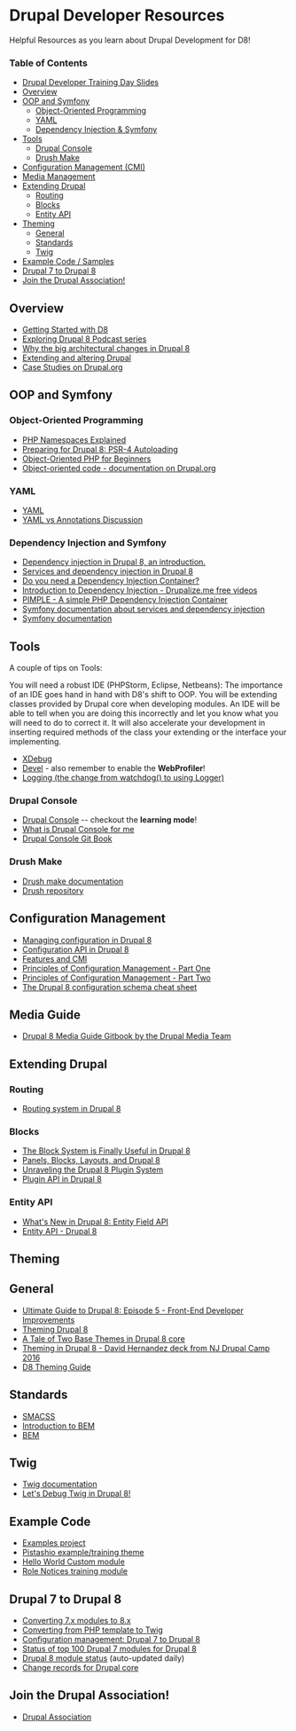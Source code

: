 # Drupal Developer Resources

Helpful Resources as you learn about Drupal Development for D8!

### Table of Contents
- [Drupal Developer Training Day Slides](http://drupal-8-study-group.github.io/2016-april-drupal8-training-day-deck/#/)
- [Overview](#overview)
- [OOP and Symfony](#oop-and-symfony)
	- [Object-Oriented Programming](#object-oriented-programming)
	- [YAML](#yaml)
	- [Dependency Injection & Symfony](#dependency-injection-and-symfony)
- [Tools](#tools)
	- [Drupal Console](#drupal-console)
	- [Drush Make](#drush-make)
- [Configuration Management (CMI)](#configuration-management)
- [Media Management](#media-guide)
- [Extending Drupal](#extending-drupal)
	- [Routing](#routing)
	- [Blocks](#blocks)
	- [Entity API](#entity-api)
- [Theming](#theming)
	- [General](#general)
	- [Standards](#standards)
	- [Twig](#twig)
- [Example Code / Samples](#example-code)
- [Drupal 7 to Drupal 8](#drupal-7-to-drupal-8)
- [Join the Drupal Association!](#join-the-drupal-association)

## Overview
- [Getting Started with D8](https://www.drupal.org/getting-started-d8-bkg-prereq)
- [Exploring Drupal 8 Podcast series](http://www.talkingdrupal.com/exploring-drupal-8)
- [Why the big architectural changes in Drupal 8](http://buytaert.net/why-the-big-architectural-changes-in-drupal-8)
- [Extending and altering Drupal](https://api.drupal.org/api/drupal/core%21core.api.php/group/extending/8)
- [Case Studies on Drupal.org](https://www.drupal.org/case-studies/featured/all/drupal-8.x)

## OOP and Symfony

### Object-Oriented Programming
- [PHP Namespaces Explained](http://daylerees.com/php-namespaces-explained/)
- [Preparing for Drupal 8: PSR-4 Autoloading](https://drupalize.me/blog/201408/preparing-drupal-8-psr-4-autoloading)
- [Object-Oriented PHP for Beginners](http://code.tutsplus.com/tutorials/object-oriented-php-for-beginners--net-12762)
- [Object-oriented code - documentation on Drupal.org](https://www.drupal.org/node/608152)

### YAML
- [YAML](http://www.yaml.org/)
- [YAML vs Annotations Discussion](https://www.drupal.org/node/1683644)

### Dependency Injection and Symfony

- [Dependency injection in Drupal 8, an introduction.](http://blog.openlucius.com/en/blog/dependency-injection-drupal-8-introduction)
- [Services and dependency injection in Drupal 8](https://www.drupal.org/node/2133171)
- [Do you need a Dependency Injection Container?](http://fabien.potencier.org/do-you-need-a-dependency-injection-container.html)
- [Introduction to Dependency Injection - Drupalize.me free videos](https://drupalize.me/videos/introduction-dependency-injection?p=1780)
- [PIMPLE - A simple PHP
Dependency Injection Container](http://pimple.sensiolabs.org/)
- [Symfony documentation about services and dependency injection](http://symfony.com/doc/current/create_framework/index.html)
- [Symfony documentation](http://symfony.com/doc/current/index.html)

## Tools

A couple of tips on Tools:

You will need a robust IDE (PHPStorm, Eclipse, Netbeans): The importance of an IDE goes hand in hand with D8's shift to OOP. You will be extending classes provided by Drupal core when developing modules. An IDE will be able to tell when you are doing this incorrectly and let you know what you will need to do to correct it. It will also accelerate your development in inserting required methods of the class your extending or the interface your implementing.
    
- [XDebug](https://xdebug.org/)
- [Devel](https://www.drupal.org/project/devel) - also remember to enable the **WebProfiler**!
- [Logging (the change from watchdog() to using Logger)](https://drupalize.me/blog/201510/how-log-messages-drupal-8)

### Drupal Console
- [Drupal Console](https://drupalconsole.com/) -- checkout the **learning mode**!
- [What is Drupal Console for me](http://enzolutions.com/articles/2015/01/25/what-is-drupal-console-for-me/)
- [Drupal Console Git Book](https://hechoendrupal.gitbooks.io/drupal-console/)

### Drush Make
- [Drush make documentation](http://www.drush.org/en/master/make/)
- [Drush repository](https://github.com/drush-ops/drush)

## Configuration Management
- [Managing configuration in Drupal 8](https://www.drupal.org/documentation/administer/config)
- [Configuration API in Drupal 8](https://www.drupal.org/developing/api/8/configuration)
- [Features and CMI](https://www.phase2technology.com/blog/announcing-features-for-drupal-8/)
- [Principles of Configuration Management - Part One](https://www.chapterthree.com/blog/principles-configuration-management-part-one)
- [Principles of Configuration Management - Part Two](https://www.chapterthree.com/blog/principles-configuration-management-part-two)
- [The Drupal 8 configuration schema cheat sheet](http://hojtsy.hu/blog/2014-dec-12/drupal-8-configuration-schema-cheat-sheet)

## Media Guide
- [Drupal 8 Media Guide Gitbook by the Drupal Media Team](https://www.gitbook.com/book/drupal-media/drupal8-guide/details)

## Extending Drupal
### Routing
- [Routing system in Drupal 8](https://www.drupal.org/developing/api/8/routing)

### Blocks
- [The Block System is Finally Useful in Drupal 8](https://drupalize.me/blog/201403/block-system-finally-useful-drupal-8)
- [Panels, Blocks, Layouts, and Drupal 8](https://drupalize.me/blog/201502/panels-blocks-layouts-and-drupal-8)
- [Unraveling the Drupal 8 Plugin System](https://drupalize.me/blog/201409/unravelling-drupal-8-plugin-system)
- [Plugin API in Drupal 8](https://www.drupal.org/developing/api/8/plugins)

### Entity API
- [What's New in Drupal 8: Entity Field API](https://drupalize.me/videos/whats-new-drupal-8-entity-field-api?p=2075)
- [Entity API - Drupal 8](https://www.drupal.org/developing/api/entity)

## Theming

## General
- [Ultimate Guide to Drupal 8: Episode 5 - Front-End Developer Improvements](https://dev.acquia.com/blog/ultimate-guide-drupal-8-episode-5-front-end-developer-improvements)
- [Theming Drupal 8](https://www.drupal.org/theme-guide/8)
- [A Tale of Two Base Themes in Drupal 8 core](https://www.lullabot.com/articles/a-tale-of-two-base-themes-in-drupal-8-core)
- [Theming in Drupal 8 - David Hernandez deck from NJ Drupal Camp 2016](https://www.drupalcampnj.org/sites/default/files/sessions/Theming%20in%20Drupal%208.pdf)
- [D8 Theming Guide](http://sqndr.github.io/d8-theming-guide/index.html)

## Standards
- [SMACSS](https://smacss.com/)
- [Introduction to BEM](http://getbem.com/introduction/)
- [BEM](https://en.bem.info/)

## Twig
- [Twig documentation](http://twig.sensiolabs.org/documentation)
- [Let's Debug Twig in Drupal 8!](https://drupalize.me/blog/201405/lets-debug-twig-drupal-8)

## Example Code
- [Examples project](https://www.drupal.org/project/examples)
- [Pistashio example/training theme](https://www.drupal.org/project/pistachio)
- [Hello World Custom module](https://www.drupal.org/node/2464195)
- [Role Notices training module](https://www.drupal.org/project/role_notices)

## Drupal 7 to Drupal 8
- [Converting 7.x modules to 8.x](https://www.drupal.org/update/modules/7/8)
- [Converting from PHP template to Twig](https://www.drupal.org/node/2025313)
- [Configuration management: Drupal 7 to Drupal 8](http://nuvole.org/blog/2014/jun/06/configuration-management-drupal-7-drupal-8)
- [Status of top 100 Drupal 7 modules for Drupal 8](http://www.bluespark.com/status-top-100-contributed-modules-drupal-8)
- [Drupal 8 module status](http://d8status.md-systems.ch/) (auto-updated daily)
- [Change records for Drupal core](https://www.drupal.org/list-changes/drupal)

## Join the Drupal Association!
- [Drupal Association](https://assoc.drupal.org/home)







